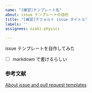 ```yaml
---
name: "[練習]テンプレート名"
about: issue テンプレートの目的
title: "[練習]デフォルト issue タイトル"
labels: ''
assignees: ozaki-physics

---
```


issue テンプレートを自作してみた

- [ ] markdown で書けるらしい

### 参考文献
[About issue and pull request templates](https://docs.github.com/en/communities/using-templates-to-encourage-useful-issues-and-pull-requests/about-issue-and-pull-request-templates)
